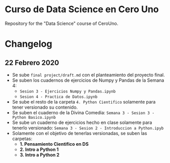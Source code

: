 # Curso de Data Science en Cero Uno
Repository for the "Data Science" course of CeroUno.

# Changelog

## 22 Febrero 2020
- Se sube `final project/draft.md` con el planteamiento del proyecto final.
- Se suben los cuadernos de ejercicios de Numpy y Pandas de la Semana 4:
    - `Sesion 3 - Ejercicios Numpy y Pandas.ipynb`
    - `Sesion 4 - Practica de Datos.ipynb`
- Se sube el resto de la carpeta `4. Python Cientifico` solamente para tener versionado su contenido.
- Se suben el cuaderno de la Divina Comedia: `Semana 3 - Sesion 3 - Python Basico.ipynb`
- Se sube un cuaderno de ejercicios hecho en clase solamente para tenerlo versionado: `Semana 3 - Sesion 2 - Introduccion a Python.ipyb`
- Solamente con el objetivo de tenerlas versionadas, se suben las carpetas:
    - **1. Pensamiento Cientifico en DS**
    - **2. Intro a Python 1**
    - **3. Intro a Python 2**
